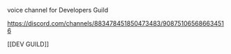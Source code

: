 voice channel for Developers Guild

https://discord.com/channels/883478451850473483/908751065686634516

[[DEV GUILD]]